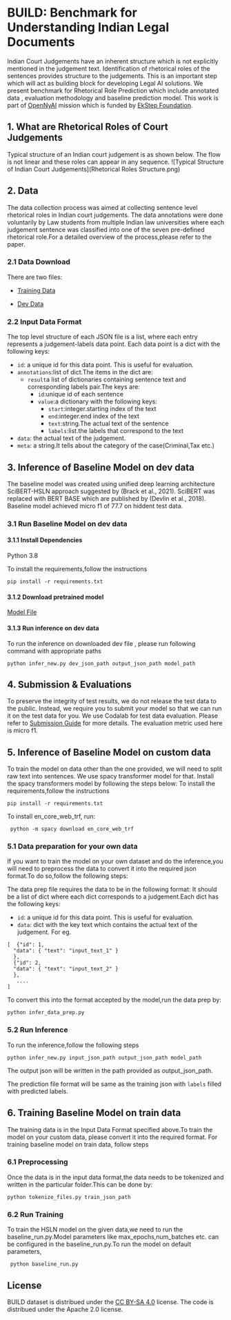 # BUILD: Benchmark for Understanding Indian Legal Documents


Indian Court Judgements have an inherent structure which is not explicitly mentioned in the judgement text. Identification of rhetorical roles of the sentences provides structure to the judgements. This is an important step which will act as building block for developing Legal AI solutions. We present benchmark for Rhetorical Role Prediction which include annotated data , evaluation methodology and baseline prediction model. This work is part of [OpenNyAI](https://opennyai.org/) mission which is funded by [EkStep Foundation](https://ekstep.org/).

## 1. What are Rhetorical Roles of Court Judgements
Typical structure of an Indian court judgement is as shown below. The flow is not linear and these roles can appear in any sequence.
![Typical Structure of Indian Court Judgements](Rhetorical Roles Structure.png)

## 2. Data
The data collection process was aimed at collecting sentence level rhetorical roles in Indian court judgements.
The data annotations were done voluntarily by Law students from multiple Indian law universities where each judgement sentence was 
classified  into one of the seven pre-defined rhetorical role.For a detailed overview of the process,please refer to the paper.

### 2.1 Data Download 


There are two  files:
- [Training Data](https://storage.googleapis.com/indianlegalbert/OPEN_SOURCED_FILES/Rhetorical_Role_Benchmark/Data/train.json)

- [Dev Data](https://storage.googleapis.com/indianlegalbert/OPEN_SOURCED_FILES/Rhetorical_Role_Benchmark/Data/dev.json)


### 2.2 Input Data Format

The top level structure of each JSON file is a list, where each entry represents a judgement-labels data point. Each data point is
a dict with the following keys:
- `id`: a unique id for this  data point. This is useful for evaluation.
- `annotations`:list of dict.The items in the dict are:
  - `result`a list of dictionaries containing sentence text and corresponding labels pair.The keys are:
    - `id`:unique id of each sentence
    - `value`:a dictionary with the following keys:
      - `start`:integer.starting index of the text
      - `end`:integer.end index of the text
      - `text`:string.The actual text of the sentence
      - `labels`:list.the labels that correspond to the text
- `data`: the actual text of the judgement.
- `meta`: a string.It tells about the category of the case(Criminal,Tax etc.)


## 3. Inference of Baseline Model on dev data
The baseline model was created using unified deep
learning architecture SciBERT-HSLN approach suggested by (Brack et al., 2021). SciBERT was replaced
with BERT BASE which are published by (Devlin et
al., 2018). Baseline model achieved micro f1 of 77.7 on hiddent test data. 

### 3.1 Run Baseline Model on dev data
#### 3.1.1 Install Dependencies
Python 3.8

To install the requirements,follow the instructions
```
pip install -r requirements.txt
```
#### 3.1.2 Download pretrained model
[Model File](https://storage.googleapis.com/indianlegalbert/OPEN_SOURCED_FILES/Rhetorical_Role_Benchmark/Model/model.pt)

#### 3.1.3 Run inference on dev data
 To run the inference on downloaded dev file , please run following command with appropriate paths
```
python infer_new.py dev_json_path output_json_path model_path

```

## 4. Submission & Evaluations
To preserve the integrity of test results, we do not release the test data to the public. Instead, we require you to submit your model so that we can run it on the test data for you.  We use Codalab for test data evaluation. Please refer to [Submission Guide](https://worksheets.codalab.org/worksheets/0xc791430db3c74588b87723255bd2d9db) for more details. 
The evaluation metric used here is micro f1.

## 5. Inference of Baseline Model on custom data

To train the model on data other than the one provided, we will need to split raw text into sentences. We use spacy transformer model for that. Install the spacy transformers model
by following the steps below:
To install the requirements,follow the instructions
```
pip install -r requirements.txt
```

To install en_core_web_trf, run:
```
 python -m spacy download en_core_web_trf
```


### 5.1 Data preparation for your own  data

If you want to train  the model on your own dataset and do the inference,you will need to preprocess the data to convert it 
into the required json format.To do so,follow the following steps:

The data prep file requires the data to be in the following format:
It should be a list of dict where each dict corresponds to a judgement.Each dict has the following keys:
- `id`: a unique id for this data point. This is useful for evaluation.
- `data`: dict with the key text which contains the actual text of the judgement.
For eg.
```
[  {"id": 1,
  "data": { "text": "input_text_1" } 
  },
  {"id": 2,
  "data": { "text": "input_text_2" } 
  },
   ....
]
```

To convert this into the format accepted by the model,run the data prep by:
```
python infer_data_prep.py
```

### 5.2 Run Inference

To run the inference,follow the following steps
```
python infer_new.py input_json_path output_json_path model_path

```
The output json will be written in the path provided as output_json_path.

The prediction file format will be same as the training json with `labels` filled with predicted labels.


## 6. Training Baseline Model on train data
The training data is in the Input Data Format specified above.To train the model on your custom data,
please convert it into the required format.
For training baseline model on train data, follow steps

### 6.1 Preprocessing
  Once the data is in the input data format,the data needs to be tokenized and written in the
  particular folder.This can be done by:
  ```
  python tokenize_files.py train_json_path
  ```
  
### 6.2 Run Training
  
  To train the HSLN model on the given data,we need to run the baseline_run.py.Model parameters like
max_epochs,num_batches etc. can be configured in the  baseline_run.py.To run the model on default parameters,
  ```
   python baseline_run.py 
  ```
  


## License
BUILD dataset is distribued under the [CC BY-SA 4.0](http://creativecommons.org/licenses/by-sa/4.0/legalcode) license.
The code is distribued under the Apache 2.0 license.



